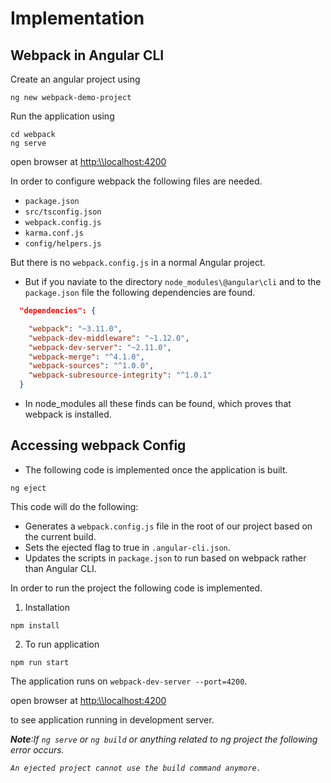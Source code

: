 # Implementation

## Webpack in Angular CLI


Create an angular project using 

```properties
ng new webpack-demo-project
```

Run the application using

```
cd webpack
ng serve
```

open browser at [ http:\\\localhost:4200](http://localhost:4200/)


In order to configure webpack the following files are needed.

- `package.json`
- `src/tsconfig.json`
- `webpack.config.js`
- `karma.conf.js`
- `config/helpers.js`

But there is no `webpack.config.js` in a normal Angular project.

- But if you naviate to  the directory `node_modules\@angular\cli` and to the `package.json` file the following dependencies are found.


```json
  "dependencies": {

    "webpack": "~3.11.0",
    "webpack-dev-middleware": "~1.12.0",
    "webpack-dev-server": "~2.11.0",
    "webpack-merge": "^4.1.0",
    "webpack-sources": "^1.0.0",
    "webpack-subresource-integrity": "^1.0.1"
  }
```

- In node_modules all these finds can be found, which proves that webpack is installed.

## Accessing webpack Config 

- The following code is implemented once the application is built.

```properties
ng eject
```

This code  will do the following:

- Generates a `webpack.config.js` file in the root of our project based on the current build.
- Sets the ejected flag to true in `.angular-cli.json`.
- Updates the scripts in `package.json` to run based on webpack rather than Angular CLI.


In order to run the project the following code is implemented.

1. Installation

```properties
npm install
```

2. To run application

```properties
npm run start
```
The application runs on `webpack-dev-server --port=4200`.

open browser at [ http:\\\localhost:4200](http://localhost:4200/)

to see application running in development server.

<i><b>Note</b>:If `ng serve` or `ng build` or anything related to ng project the following error occurs.

```properties
An ejected project cannot use the build command anymore.
```

</i>








